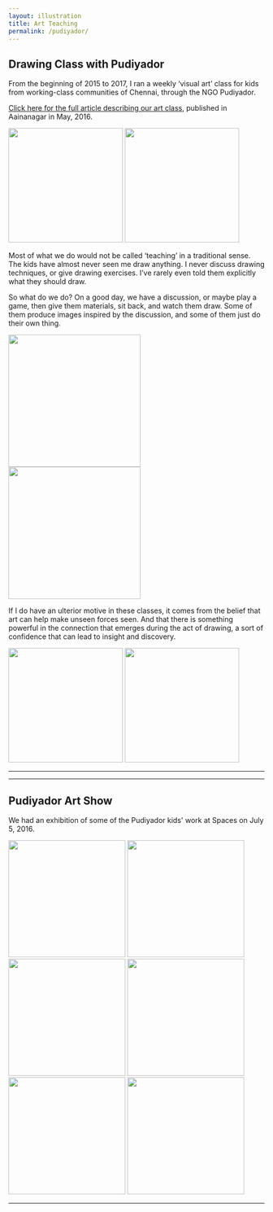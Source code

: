 ```yaml
---
layout: illustration
title: Art Teaching
permalink: /pudiyador/
---
```


## Drawing Class with Pudiyador

From the beginning of 2015 to 2017,  I ran a weekly ‘visual art’ class for kids from working-class communities of Chennai, through the NGO Pudiyador.


<a href="https://aainanagar.com/2016/05/13/working-on-art-with-working-class-children/
">Click here for the full article describing our art class</a>,  published in Aainanagar in May, 2016.



<div class="flex-container">
 <img src="../images/pudiyador/pudiyador1.jpg" class="shrinkToFit" height="225">

 <img src="../images/pudiyador/pudiyador2.jpg" class="shrinkToFit" height="225">
</div>



Most of what we do would not be called ‘teaching’ in a traditional sense.  The kids have almost never seen me draw anything. I never discuss drawing techniques, or give drawing exercises.  I’ve rarely even told them explicitly what they should draw.

So what do we do?  On a good day, we have a discussion, or maybe play a game, then give them materials, sit back, and watch them draw.  Some of them produce images inspired by the discussion, and some of them just do their own thing.




<div class="flex-container">
 <img src="../images/pudiyador/pudiyador3.jpg" class="shrinkToFit" height="260">

 <img src="../images/pudiyador/pudiyador4.jpg" class="shrinkToFit" height="260">
</div>





If I do have an ulterior motive in these classes, it comes from the belief that art can help make unseen forces seen.  And that there is something powerful in the connection that emerges during the act of drawing, a sort of confidence that can lead to insight and discovery.



<div class="flex-container">
 <img src="../images/pudiyador/pudiyador5.jpg" class="shrinkToFit" height="225">

 <img src="../images/pudiyador/pudiyador6.jpg" class="shrinkToFit" height="225">
</div>






<hr>
<hr>

## Pudiyador Art Show

We  had an exhibition of some of the Pudiyador kids' work at Spaces on July 5, 2016.


<div class="flex-container">
 <img src="../images/pudiyador/artshow1.jpg" class="shrinkToFit" height="230">
 <img src="../images/pudiyador/artshow2.jpg" class="shrinkToFit" height="230">
 <img src="../images/pudiyador/artshow3.jpg" class="shrinkToFit" height="230">
 <img src="../images/pudiyador/artshow4.jpg" class="shrinkToFit" height="230">
 <img src="../images/pudiyador/artshow5.jpg" class="shrinkToFit" height="230">
 <img src="../images/pudiyador/artshow6.jpg" class="shrinkToFit" height="230">
</div>


<hr>

